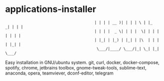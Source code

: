 # applications-installer



                                            | | | | __ )| | | | \ | |_   _| | | |
                                            | | | |  _ \| | | |  \| | | | | | | |
                                            | |_| | |_) | |_| | |\  | | | | |_| |
                                             \___/|____/ \___/|_| \_| |_|  \___/


 
 
 
Easy installation in GNU/ubuntu system. git, curl, docker, docker-compose, spotify, chrome, jetbrains toolbox, gnome-tweak-tools, sublime-text, anaconda, opera, teamviever, dconf-editor, telegram

